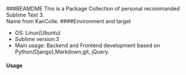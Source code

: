###REAMDME
This is a Package Collection of personal recommanded Sublime Text 3.  
Name from KanColle.
####Environment and target
* OS: Linux(Ubuntu)
* Sublime version:3
* Main usage: Backend and Frontend development based on Python(Django),Markdown,git, jQuery.

#### Usage
```git clone https://github.com/raphaelsoul/SublimeText3-PackageColle.git ~/.config/sublime-text-3/Packages
